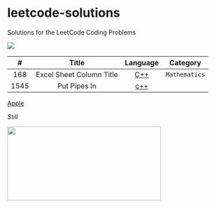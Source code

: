 # leetcode-solutions
Solutions for the LeetCode Coding Problems


<img src="https://miro.medium.com/max/828/1*SaeiqEJxjJ1-2XNXgEtiLw.png"/>

|   #   |  Title     |  Language     |  Category    |
| :---: | :------------------------------------------------: | :---: |:---:  |
|  168 | Excel Sheet Column Title   |  [C++](https://github.com/fatihcinar1/leetcode-solutions/blob/master/Solutions/168.%20Excel%20Sheet%20Column%20Title/second.c)  |`Mathematics`|
| 1545| Put Pipes In |  [c++](http:apple.com)| | |


 [Apple](http:apple.com)

*Still*

<img src="https://miro.medium.com/max/828/1*SaeiqEJxjJ1-2XNXgEtiLw.png" width="351" height="169"/>
